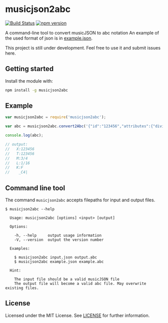 # musicjson2abc

[![Build Status](https://travis-ci.org/freakimkaefig/musicjson2abc.svg?branch=master)](https://travis-ci.org/freakimkaefig/musicjson2abc)
[![npm version](https://badge.fury.io/js/musicjson2abc.svg)](https://badge.fury.io/js/musicjson2abc)

A command-line tool to convert musicJSON to abc notation
An example of the used format of json is in [example.json](https://github.com/freakimkaefig/musicjson2abc/blob/master/example.json).

This project is still under development. Feel free to use it and submit issues here.

## Getting started
Install the module with:
```sh
npm install -g musicjson2abc
```

## Example
```javascript
var musicjson2abc = require('musicjson2abc');

var abc = musicjson2abc.convert2Abc('{"id":"123456","attributes":{"divisions":4,"clef":{"sign":"G","line":2},"key":{"fifths":-1},"time":{"beats":3,"beat-type":4}},"measures":[{"attributes":{"repeat":{"left":false,"right":false}},"notes":[{"type":"quarter","duration": 4,"rest": false,"pitch": {"step":"C","octave":4,"alter":0,"accidental": "flat"},"$$hashKey":"object:1255"}]}]}');

console.log(abc);

// output:
//   X:123456
//   T:123456
//   M:3/4
//   L:1/16
//   K:F
//    _C4|
```

## Command line tool
The command `musicjson2abc` accepts filepaths for input and output files.
```
$ musicjson2abc --help

  Usage: musicjson2abc [options] <input> [output]

  Options:

    -h, --help     output usage information
    -V, --version  output the version number

  Examples:

    $ musicjson2abc input.json output.abc
    $ musicjson2abc example.json example.abc

  Hint:

    The input file should be a valid musicJSON file
    The output file will become a valid abc file. May overwrite existing files.
```

## License
Licensed under the MIT License. See [LICENSE](https://github.com/freakimkaefig/musicjson2abc/blob/master/LICENSE) for further information.
